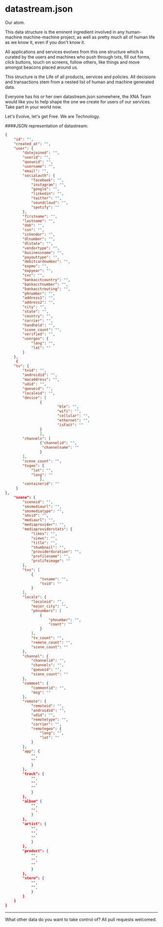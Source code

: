 datastream.json
===============

Our atom.

This data structure is the eminent ingredient involved in any human-machine machine-machine project, as well as pretty much all of human life as we know it, even if you don't know it.

All applications and services evolves from this one structure which is curated by the users and machines who
push through txts, fill out forms, click buttons, touch on screens, follow others, like things and move amongst beacons
placed around us.

This structure is the Life of all products, services and policies. All decisions and transactions stem from a nested list of human and machine generated data.

Everyone has his or her own datastream.json somewhere, the XNA Team would like you to help shape the one we create for users of our services. Take part in your world now. 

Let's Evolve, let's get Free.
We are Technology.

####JSON representation of datastream:

```json
{
    "id": "",
    "created_at": "",
    "user": {
        "datejoined": "",
        "userid": "",
        "queueid": "",
        "username": "",
        "email": "",
        "socialauth": {
            "facebook": "",
            "instagram": "",
            "google": "",
            "linkedin": "",
            "twitter": "",
            "soundcloud": "",
            "spotify": ""
        },
        "firstname": "",
        "lastname": "",
        "dob": "",
        "ssn": "",
        "isVendor": "",
        "dlnumber": "",
        "dlstate": "",
        "vendortype": "",
        "businessname": "",
        "payouttype": "",
        "debitcardnumber": "",
        "expmo": "",
        "expyear": "",
        "cvc": "",
        "bankacctcountry": "",
        "bankacctnumber": "",
        "bankacctrouting": "",
        "phnumber": "",
        "address1": "",
        "address2": "",
        "city": "",
        "state": "",
        "country": "",
        "carrier": "",
        "handheld": "",
        "scene_count": "",
        "verified": "",
        "usergeo": {
            "long": "",
            "lat": ""
        }
    },
     {
    "tv": {
        "tvid": "",
        "androidid": "",
        "macaddress": "",
        "udid": "",
        "queueid": "",
        "localeid": "",
        "device": [
                {
                        "ble": "",
                        "wifi": "",
                        "cellular": "",
                        "ethernet": "",
                        "isFast": ""
                }
                ],
        "channels": [
                {"channelid": "",
                 "channelname": ""
                }
        ],
        "scene_count": "",
        "tvgeo": {
            "lat": "",
            "long": ""
                },
        "containerid": ""
     }
},
    "scene": {
        "sceneid": "",
        "smsmediaurl": "",
        "smsmediatype": "",
        "smsid": "",
        "mediaurl": "",
        "mediaprovider": "",
        "mediaproviderstats": {
            "likes": "",
            "views": "",
            "title": "",
            "thumbnail": "",
            "providerduration": "",
            "profilename": "",
            "prolifeimage": ""
        },
        "tvs": [
            {
                "tvname": "",
                "tvid": ""
            }
        ],
        "locale": {
            "localeid": "",
            "major_city": "",
            "phnumbers": [
                {
                    "phnumber": "",
                    "count": ""
                }
            ],
            "tv_count": "",
            "remote_count": "",
            "scene_count": ""
        },
        "channel": {
            "channelid": "",
            "channels": "",
            "queueid": "",
            "scene_count": ""
        },
        "comment": {
            "commentid": "",
            "msg": ""
        },
        "remote": {
            "remoteid": "",
            "androidid": "",
            "udid": "",
            "remotetype": "",
            "carrier": "",
            "remotegeo": {
                "long": "",
                "lat": ""
            }
        },
        "app": {
            "",
            ""
            }
        },
        "track": {
            "",
            "",
            ""
            }
        },
        "album" {
            "",
            "",
            }
        },
        "artist": {
            "",
            "",
            ""
            }
        },
        "product": {
            "",
            "",
            ""
            }
        },
        "store": {
            "",
            "",
            }
        }
    }
}

```


 - - - - -
What other data do you want to take control of?
All pull requests welcomed. 
